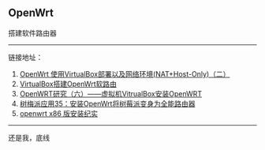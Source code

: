 
## OpenWrt ##

搭建软件路由器


----
链接地址：

1.	[OpenWrt 使用VirtualBox部署以及网络环境(NAT+Host-Only)（二）](https://blog.csdn.net/xiaodingqq/article/details/80018685?utm_source=blogxgwz0)
2.	[VirtualBox搭建OpenWrt软路由](https://blog.csdn.net/lvshaorong/article/details/80935503)
3.	[OpenWRT研究（六）——虚拟机VitrualBox安装OpenWRT](https://blog.csdn.net/shenshouer/article/details/32715297?utm_source=blogxgwz8)
4.  [树梅派应用35：安装OpenWrt将树莓派变身为全能路由器](https://blog.csdn.net/huayucong/article/details/54090284)
5.	[openwrt x86 版安装纪实](https://blog.csdn.net/wyw3547/article/details/52885641)




-----

还是我，底线
